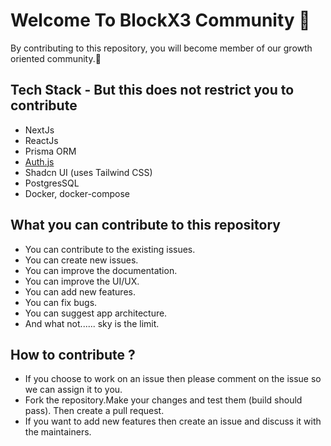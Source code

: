 # Welcome To BlockX3 Community 🚀  

By contributing to this repository, you will become member of our growth oriented community.🎉

## Tech Stack - But this does not restrict you to contribute

- NextJs
- ReactJs
- Prisma ORM
- [Auth.js](https://authjs.dev/)
- Shadcn UI (uses Tailwind CSS)
- PostgresSQL
- Docker, docker-compose

## What you can contribute to this repository

- You can contribute to the existing issues.
- You can create new issues.
- You can improve the documentation.
- You can improve the UI/UX.
- You can add new features.
- You can fix bugs.
- You can suggest app architecture.
- And what not...... sky is the limit.

## How to contribute ?

- If you choose to work on an issue then please comment on the issue so we can assign it to you.
- Fork the repository.Make your changes and test them (build should pass). Then create a pull request.
- If you want to add new features then create an issue and discuss it with the maintainers.
